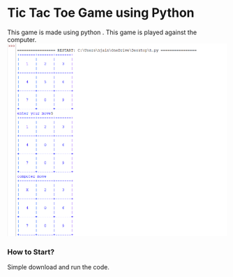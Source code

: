 # Tic Tac Toe Game using Python
This game is made using python . This game is played against the computer.
<img src="pic1.png">

###  How to Start?  

Simple download and run the code.

